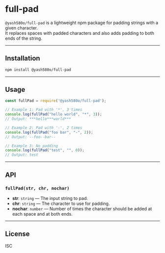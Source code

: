 ﻿# full-pad

`@yash580o/full-pad` is a lightweight npm package for padding strings with a given character.  
It replaces spaces with padded characters and also adds padding to both ends of the string.

---

## Installation

```bash
npm install @yash580o/full-pad
```

---

## Usage

```javascript
const fullPad = require('@yash580o/full-pad');

// Example 1: Pad with '*', 3 times
console.log(fullPad("hello world", "*", 3));
// Output: ***hello***world***

// Example 2: Pad with '-', 2 times
console.log(fullPad("foo bar", "-", 2));
// Output: --foo--bar--

// Example 3: No padding
console.log(fullPad("test", "", 0));
// Output: test
```

---

## API

### `fullPad(str, chr, nochar)`

* **str**: `string` — The input string to pad.
* **chr**: `string` — The character to use for padding.
* **nochar**: `number` — Number of times the character should be added at each space and at both ends.

---

## License

ISC
